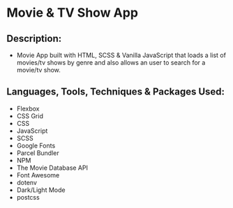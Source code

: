 # Movie & TV Show App

## Description:

- Movie App built with HTML, SCSS & Vanilla JavaScript that loads a list of movies/tv shows by genre and also allows an user to search for a movie/tv show.

## Languages, Tools, Techniques & Packages Used:

- Flexbox
- CSS Grid
- CSS
- JavaScript
- SCSS
- Google Fonts
- Parcel Bundler
- NPM
- The Movie Database API
- Font Awesome
- dotenv
- Dark/Light Mode
- postcss
